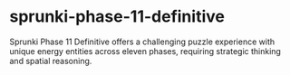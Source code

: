 # sprunki-phase-11-definitive
Sprunki Phase 11 Definitive offers a challenging puzzle experience with unique energy entities across eleven phases, requiring strategic thinking and spatial reasoning.
